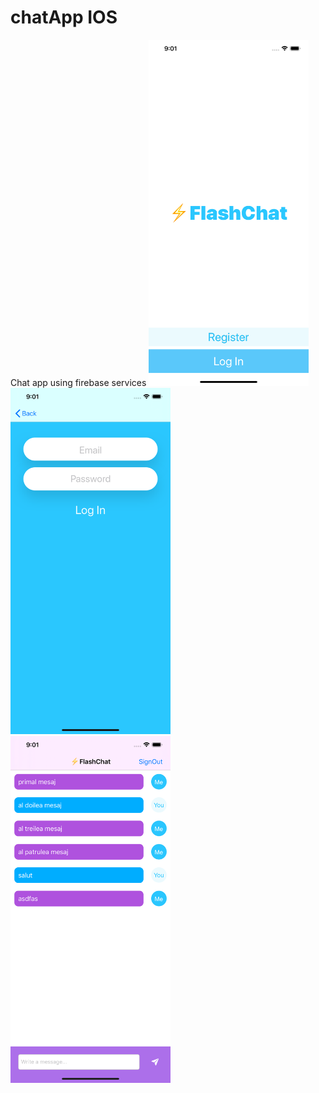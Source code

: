 # chatApp IOS
Chat app using firebase services
<img src="https://raw.githubusercontent.com/marinvlad/chatApp/master/s1.png" width="256"> <img src="https://raw.githubusercontent.com/marinvlad/chatApp/master/s2.png" width="256"> <img src="https://raw.githubusercontent.com/marinvlad/chatApp/master/s3.png" width="256">
